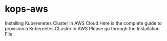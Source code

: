 # kops-aws
Installing Kuberenetes Cluster in AWS Cloud
Here is the complete guide to provision a Kubernetes CLuster in AWS
Please go through the Installation File

